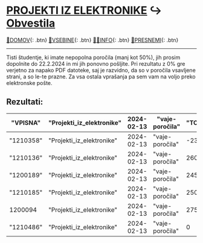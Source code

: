 # [PROJEKTI IZ ELEKTRONIKE](../index) ↪ [Obvestila](./index.md)

[🏡DOMOV](../index.md){: .btn}
[📝VSEBINE](../Vsebine/index.md){: .btn}
[👨‍🎓INFO](../info.md){: .btn}
[💾PRESNEMI](../Presnemi/index.md){: .btn}

---
 
Tisti študentje, ki imate nepopolna poročila (manj kot 50%), jih prosim dopolnite do 22.2.2024 in mi jih ponovno pošljite. Pri rezultatu z 0% gre verjetno za napako PDF datoteke, saj je razvidno, da so v poročila vsavljene strani, a so le-te prazne. Za vsa ostala vprašanja pa sem vam na voljo preko elektronske pošte.

## Rezultati:

| "VPISNA" | "Projekti_iz_elektronike" | 2024-02-13 | "vaje-poročila" | "TOČKE" | "OCENA [%]" |
| ---- | ---- | ---- | ---- | ---- | ---- |
| "1210358" | "Projekti_iz_elektronike" | 2024-02-13 | "vaje-poročila" | -235 | -90% |
| "1210136" | "Projekti_iz_elektronike" | 2024-02-13 | "vaje-poročila" | 260 | 100% |
| "1200189" | "Projekti_iz_elektronike" | 2024-02-13 | "vaje-poročila" | 245 | 94% |
| "1210185" | "Projekti_iz_elektronike" | 2024-02-13 | "vaje-poročila" | 250 | 96% |
| 1200094 | "Projekti_iz_elektronike" | 2024-02-13 | "vaje-poročila" | 275 | 98% |
| "1210486" | "Projekti_iz_elektronike" | 2024-02-13 | "vaje-poročila" | 0 | 0% |

